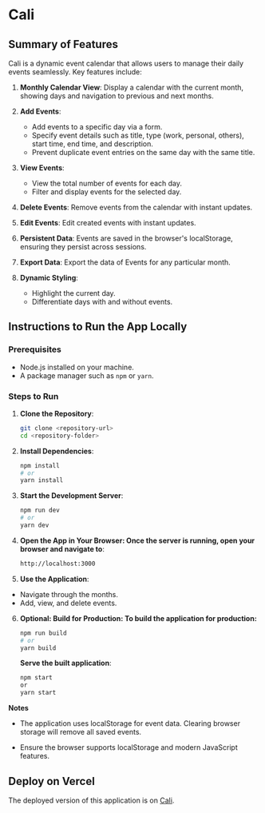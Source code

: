 # Cali

## Summary of Features

Cali is a dynamic event calendar that allows users to manage their daily events seamlessly. Key features include:

1. **Monthly Calendar View**: Display a calendar with the current month, showing days and navigation to previous and next months.

2. **Add Events**:
   - Add events to a specific day via a form.
   - Specify event details such as title, type (work, personal, others), start time, end time, and description.
   - Prevent duplicate event entries on the same day with the same title.

3. **View Events**:
   - View the total number of events for each day.
   - Filter and display events for the selected day.

4. **Delete Events**: Remove events from the calendar with instant updates.

5. **Edit Events**: Edit created events with instant updates.

6. **Persistent Data**: Events are saved in the browser's localStorage, ensuring they persist across sessions.

7. **Export Data**: Export the data of Events for any particular month.

8. **Dynamic Styling**:
   - Highlight the current day.
   - Differentiate days with and without events.

## Instructions to Run the App Locally

### Prerequisites

- Node.js installed on your machine.
- A package manager such as `npm` or `yarn`.

### Steps to Run

1. **Clone the Repository**:

   ```bash
   git clone <repository-url>
   cd <repository-folder>
   ```

2. **Install Dependencies**:

    ```bash
    npm install
    # or
    yarn install
    ```

3. **Start the Development Server**:

    ```bash
    npm run dev
    # or
    yarn dev
    ```

4. **Open the App in Your Browser: Once the server is running, open your browser and navigate to**:

    ```bash
    http://localhost:3000
    ```

5. **Use the Application**:

- Navigate through the months.
- Add, view, and delete events.

6. **Optional: Build for Production: To build the application for production:**

    ```bash
    npm run build
    # or
    yarn build
    ```

    **Serve the built application**:

    ```bash
    npm start
    or
    yarn start
    ```

**Notes**

- The application uses localStorage for event data. Clearing browser storage will remove all saved events.

- Ensure the browser supports localStorage and modern JavaScript features.

## Deploy on Vercel

The deployed version of this application is on [Cali](https://cali-rosy.vercel.app/).
